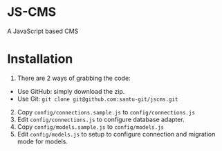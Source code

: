 # JS-CMS


A JavaScript based CMS

# Installation
1. There are 2 ways of grabbing the code:
  * Use GitHub: simply download the zip.
  * Use Git: `git clone git@github.com:santu-git/jscms.git`
2. Copy `config/connections.sample.js` to `config/connections.js`
3. Edit `config/connections.js` to configure database adapter.
4. Copy `config/models.sample.js` to `config/models.js`
5. Edit `config/models.js` to setup to configure connection and migration mode for models.
  



